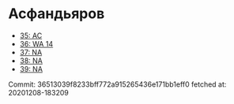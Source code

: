 # Асфандьяров
- [35: AC](35.md)
- [36: WA 14](36.md)
- [37: NA](37.md)
- [38: NA](38.md)
- [39: NA](39.md)

Commit: 36513039f8233bff772a915265436e171bb1eff0
 fetched at: 20201208-183209
